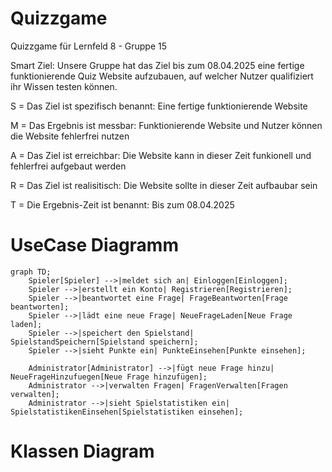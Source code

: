 # Quizzgame
Quizzgame für Lernfeld 8 - Gruppe 15

Smart Ziel: Unsere Gruppe hat das Ziel bis zum 08.04.2025 eine fertige funktionierende Quiz Website aufzubauen, auf welcher Nutzer qualifiziert ihr Wissen testen können.


S = Das  Ziel ist spezifisch benannt: Eine fertige funktionierende Website


M = Das Ergebnis ist messbar: Funktionierende Website und Nutzer können die Website fehlerfrei nutzen


A = Das Ziel ist erreichbar: Die Website kann in dieser Zeit funkionell und fehlerfrei aufgebaut werden


R = Das Ziel ist realisitisch: Die Website sollte in dieser Zeit aufbaubar sein


T = Die Ergebnis-Zeit ist benannt: Bis zum 08.04.2025

# UseCase Diagramm

```mermaid
graph TD;
    Spieler[Spieler] -->|meldet sich an| Einloggen[Einloggen];
    Spieler -->|erstellt ein Konto| Registrieren[Registrieren];
    Spieler -->|beantwortet eine Frage| FrageBeantworten[Frage beantworten];
    Spieler -->|lädt eine neue Frage| NeueFrageLaden[Neue Frage laden];
    Spieler -->|speichert den Spielstand| SpielstandSpeichern[Spielstand speichern];
    Spieler -->|sieht Punkte ein| PunkteEinsehen[Punkte einsehen];

    Administrator[Administrator] -->|fügt neue Frage hinzu| NeueFrageHinzufuegen[Neue Frage hinzufügen];
    Administrator -->|verwalten Fragen| FragenVerwalten[Fragen verwalten];
    Administrator -->|sieht Spielstatistiken ein| SpielstatistikenEinsehen[Spielstatistiken einsehen];

```
# Klassen Diagram
